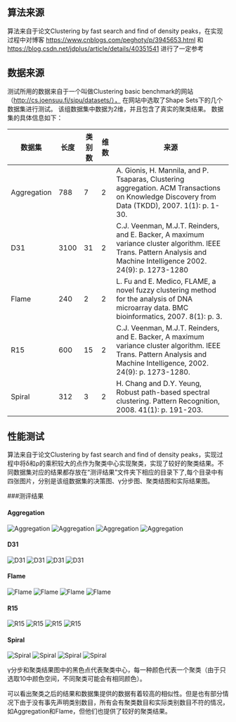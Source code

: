 ## 算法来源

算法来自于论文Clustering by fast search and find of density peaks，在实现过程中对博客 https://www.cnblogs.com/peghoty/p/3945653.html 和 https://blog.csdn.net/jdplus/article/details/40351541 进行了一定参考
## 数据来源
测试所用的数据来自于一个叫做Clustering basic benchmark的网站（http://cs.joensuu.fi/sipu/datasets/）， 在网站中选取了Shape Sets下的几个数据集进行测试。
该组数据集中数据为2维，并且包含了真实的聚类结果。
数据集的具体信息如下：

|数据集|长度|类别数|维数|来源|
| ------ | ------- | ------- | ------- | ------- |
|Aggregation|788|7|2| A. Gionis, H. Mannila, and P. Tsaparas, Clustering aggregation. ACM Transactions on Knowledge Discovery from Data (TKDD), 2007. 1(1): p. 1-30.|
|D31|3100|31|2|C.J. Veenman, M.J.T. Reinders, and E. Backer, A maximum variance cluster algorithm. IEEE Trans. Pattern Analysis and Machine Intelligence 2002. 24(9): p. 1273-1280|
|Flame|240|2|2|L. Fu and E. Medico, FLAME, a novel fuzzy clustering method for the analysis of DNA microarray data. BMC bioinformatics, 2007. 8(1): p. 3.|
|R15|600|15|2|C.J. Veenman, M.J.T. Reinders, and E. Backer, A maximum variance cluster algorithm. IEEE Trans. Pattern Analysis and Machine Intelligence, 2002. 24(9): p. 1273-1280. |
|Spiral|312|3|2|H. Chang and D.Y. Yeung, Robust path-based spectral clustering. Pattern Recognition, 2008. 41(1): p. 191-203. |

## 性能测试
算法来自于论文Clustering by fast search and find of density peaks，实现过程中将δ和ρ的乘积较大的点作为聚类中心实现聚类，实现了较好的聚类结果。不同数据集对应的结果都存放在“测评结果”文件夹下相应的目录下了,每个目录中有四张图片，分别是该组数据集的决策图、γ分步图、聚类结图和实际结果图。

###测评结果

#### Aggregation
![Aggregation](https://github.com/TiYife/cluster/raw/master/Figure/Aggregation/决策图.png)
![Aggregation](https://github.com/TiYife/cluster/raw/master/Figure/Aggregation/γ.png)
![Aggregation](https://github.com/TiYife/cluster/raw/master/Figure/Aggregation/聚类结果图.png)
![Aggregation](https://github.com/TiYife/cluster/raw/master/Figure/Aggregation/实际类别图.png)


#### D31
![D31](https://github.com/TiYife/cluster/raw/master/Figure/D31/决策图.png)
![D31](https://github.com/TiYife/cluster/raw/master/Figure/D31/γ.png)
![D31](https://github.com/TiYife/cluster/raw/master/Figure/D31/聚类结果图.png)
![D31](https://github.com/TiYife/cluster/raw/master/Figure/D31/实际类别图.png)

#### Flame
![Flame](https://github.com/TiYife/cluster/raw/master/Figure/Flame/决策图.png)
![Flame](https://github.com/TiYife/cluster/raw/master/Figure/Flame/γ.png)
![Flame](https://github.com/TiYife/cluster/raw/master/Figure/Flame/聚类结果图.png)
![Flame](https://github.com/TiYife/cluster/raw/master/Figure/Flame/实际类别图.png)

#### R15
![R15](https://github.com/TiYife/cluster/raw/master/Figure/R15/决策图.png)
![R15](https://github.com/TiYife/cluster/raw/master/Figure/R15/γ.png)
![R15](https://github.com/TiYife/cluster/raw/master/Figure/R15/聚类结果图.png)
![R15](https://github.com/TiYife/cluster/raw/master/Figure/R15/实际类别图.png)

#### Spiral
![Spiral](https://github.com/TiYife/cluster/raw/master/Figure/Spiral/决策图.png)
![Spiral](https://github.com/TiYife/cluster/raw/master/Figure/Spiral/γ.png)
![Spiral](https://github.com/TiYife/cluster/raw/master/Figure/Spiral/聚类结果图.png)
![Spiral](https://github.com/TiYife/cluster/raw/master/Figure/Spiral/实际类别图.png)

γ分步和聚类结果图中的黑色点代表聚类中心，每一种颜色代表一个聚类（由于只选取10中颜色空间，不同聚类可能会有相同颜色）。

可以看出聚类之后的结果和数据集提供的数据有着较高的相似性。但是也有部分情况下由于没有事先声明类别数目，所有会有聚类数目和实际类别数目不符的情况，如Aggregation和Flame，但他们也提供了较好的聚类结果。
